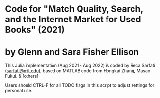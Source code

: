 # Code for "Match Quality, Search, and the Internet Market for Used Books" (2021)
# by Glenn and Sara Fisher Ellison

This Julia implementation (Aug 2021 - Aug 2022) is coded by Reca Sarfati (sarfati@mit.edu),
based on MATLAB code from Hongkai Zhang, Masao Fukui, & [others]

Users should CTRL-F for all TODO flags in this script to adjust settings for personal use.
